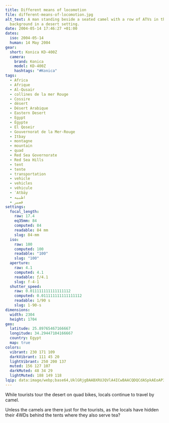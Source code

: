 ```yaml
---
title: Different means of locomotion
file: different-means-of-locomotion.jpg
alt_text: A man standing beside a seated camel with a row of ATVs in the
  background in a desert setting.
date: 2004-05-14 17:46:27 +01:00
dates:
  iso: 2004-05-14
  human: 14 May 2004
gear:
  short: Konica KD-400Z
  camera:
    brand: Konica
    model: KD-400Z
    hashtags: "#Konica"
tags:
  - Africa
  - Afrique
  - Al-Qusair
  - collines de la mer Rouge
  - Cossire
  - désert
  - Désert Arabique
  - Eastern Desert
  - Egypt
  - Égypte
  - El Qoseir
  - Gouvernorat de la Mer-Rouge
  - Itbay
  - montagne
  - mountain
  - quad
  - Red Sea Governorate
  - Red Sea Hills
  - tent
  - tente
  - transportation
  - vehicle
  - vehicles
  - véhicule
  - ʿAtbāy
  - اطبيه
  - قصير‎
settings:
  focal_length:
    raw: 17.4
    eq35mm: 84
    computed: 84
    readable: 84 mm
    slug: 84-mm
  iso:
    raw: 100
    computed: 100
    readable: "100"
    slug: "100"
  aperture:
    raw: 4.1
    computed: 4.1
    readable: ƒ/4.1
    slug: f-4-1
  shutter_speed:
    raw: 0.011111111111111112
    computed: 0.011111111111111112
    readable: 1/90 s
    slug: 1-90-s
dimensions:
  width: 2304
  height: 1704
geo:
  latitude: 25.89765467166667
  longitude: 34.29447104166667
  country: Egypt
  map: true
colors:
  vibrant: 230 171 109
  darkVibrant: 111 45 20
  lightVibrant: 250 200 137
  muted: 156 127 107
  darkMuted: 48 34 29
  lightMuted: 188 149 118
lqip: data:image/webp;base64,UklGRjgBAABXRUJQVlA4ICwBAACQDQCdASpkAEoAP3Goylw0v6ksK/O8W/AuCWMAz99T29CJKSMl0Fpk+1VCecvtODYZyoZRny0mvqKCpEZKXsXoljyP8K/YxLQkbrRTlBM4i3bRsXvBBsBT8HCsC9zrASA2AUSEqV9vc+OJEz20if6aKPOFHyAA/t6G6JjxALRq2IOh4UEOLSfHFYe2yYgHAjJE8YFY6y6Tbaw9paSb/RlwnA63vhmSzGN+XB+KspdAnaTAL7X11E1rXs7Ys8RGiZvyoU0SWNZyvJptj4LEQHOcMLYmFVQZGgbHZg8X/LnDzgrDyPNpgHwqoQNwgxgucYwGJkb5snwfop1m+N/S7COAgqPDedN+ScwZfEf7GKdN0WjDSuQx9745kCpSmIoQH+AKF5WcNo+ULKYAAAA=
---
```


While tourists tour the desert on quad bikes, locals continue to travel by camel.

Unless the camels are there just for the tourists, as the locals have hidden their 4WDs behind the tents where they also serve tea?
